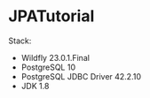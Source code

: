 # JPATutorial

Stack:
 - Wildfly 23.0.1.Final
 - PostgreSQL 10
 - PostgreSQL JDBC Driver 42.2.10
 - JDK 1.8
